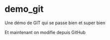 ﻿# demo_git
Une démo de GIT qui se passe bien et super bien

Et maintenant on modifie depuis GitHub
